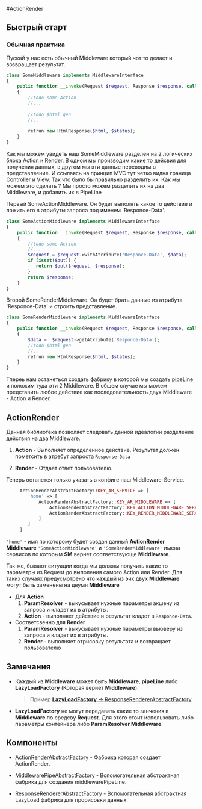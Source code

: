 #ActionRender

## Быстрый старт

### Обычная практика

Пускай у нас есть обычный Middleware который чот то делает и возвращает результат.

```php
class SomeMiddleware implements MiddlewareInterface 
{
    public function __invoke(Request $request, Response $response, callable $out = null)
    {
        //todo some Action
        //...
        
        //todo $html gen
        //..
        
        retrun new HtmlResponse($html, $status);
    }
}
```

Как мы можем увидеть наш SomeMiddleware разделен на 2 логических блока Action и Render.
В одном мы производим какие то дейсвия для получения данных,
 в другом мы эти данные переводим в представляение.
И ссылаясь на принцип MVC тут четко видна граница Controller и View.
Так что было бы правильно разделить их.
Как мы можем это сделать ? 
Мы просто можем разделить их на два Middleware, и добавить их в PipeLine

Первый SomeActionMiddleware. Он будет выполять какое то действие и ложить его в атрибуты запроса под именем 'Responce-Data'.
```php
class SomeActionMiddleware implements MiddlewareInterface 
{
    public function __invoke(Request $request, Response $response, callable $out = null)
    {
        //todo some Action
        //...
        $request = $request->withAtrribute('Responce-Data', $data);
        if (isset($out)) {
           return $out($request, $response);
        }
        return $response;
    }
}
```

Второй SomeRenderMiddleware. Он будет брать данные из атрибута 'Responce-Data' и строить представление.

```php
class SomeRenderMiddleware implements MiddlewareInterface 
{
    public function __invoke(Request $request, Response $response, callable $out = null)
    {
        $data =  $request->getAtrribute('Responce-Data');
        //todo $html gen
        //..
        retrun new HtmlResponse($html, $status);
    }
}
```
Тпереь нам останеться создать фабрику в которой мы создать pipeLine и положим туда эти 2 Middleware.
В общем случае мы можем представить любое действие как последовательность двух Middleware - Action и Render.

## ActionRender

Данная библиотека позволяет следовать данной идеалогии разделение действия на два Middleware.

1) **Action** - Выполняет определенное действие. Результат должен пометсить в атребут запроста `Response-Data`

2) **Render** - Отдает ответ пользователю.

Теперь останется только указать в конфиге наш Middleware-Service.


```php
     ActionRenderAbstractFactory::KEY_AR_SERVICE => [
        'home' => [
            ActionRenderAbstractFactory::KEY_AR_MIDDLEWARE => [
                ActionRenderAbstractFactory::KEY_ACTION_MIDDLEWARE_SERVICE => 'SomeActionMiddleware',
                ActionRenderAbstractFactory::KEY_RENDER_MIDDLEWARE_SERVICE => 'SomeRenderMiddleware'
            ]
        ]
     ]
```
`'home'` - имя по которому будет создан данный **ActionRender Middleware**
`'SomeActionMiddleware'` и `'SomeRenderMiddleware'` имена сервисов по которым **SM** вернет соответствующе **Middleware**. 

Так же, бывают ситуации когда мы должны получить какие то параметры из Request до выполения самого Action или Render.
Для таких случаях предусмотрено что каждый из эих двух **Middleware** могут быть заменены на двумя **Middleware**

* Для **Action**  
    1) **ParamResolver** - выкусывает нужные параметры акшену из запроса и кладет их в атрибуты.  
    2) **Action** -  выполняет действие и результат кладет в `Responce-Data`.  
* Соответсвенно для **Render**  
    1) **ParamResolver** - выкусывает нужные параметры вьюверу из запроса и кладет их в атрибуты.  
    2) **Render** -  выполняет отрисовку результата и возвращает пользователю  
    
## Замечания

* Каждый из **Middleware** может быть **Middleware**, **pipeLine** либо **LazyLoadFactory** (Которая вернет **Middleware**).
    > Пример [**LazyLoadFactory** -> ResponseRendererAbstractFactory](../src/ActionRender/Renderer/ResponseRendererAbstractFactory.php)

* **LazyLoadFactory** не могут передавать какие то занчения в **Middleware** по средсву **Request**.
Для этого стоит использовать либо параметры контейнера либо **ParamResolver Middleware**.


## Компоненты

* [ActionRenderAbstractFactory](./ActionRenderAbstractFactory.md) - Фабрика которая создает ActionRender.

* [MiddlewarePipeAbstractFactory](./MiddlewarePipeAbstractFactory.md) - Вспомогательная абстрактная фабрика для создания middlewarePipeLine.

* [ResponseRendererAbstractFactory](./ResponseRendererAbstractFactory.md) - Вспомогательная абстрактная LazyLoad фабрика для прорисовки данных.